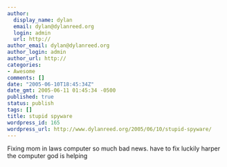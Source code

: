 ```yaml
---
author:
  display_name: dylan
  email: dylan@dylanreed.org
  login: admin
  url: http://
author_email: dylan@dylanreed.org
author_login: admin
author_url: http://
categories:
- Awesome
comments: []
date: "2005-06-10T18:45:34Z"
date_gmt: 2005-06-11 01:45:34 -0500
published: true
status: publish
tags: []
title: stupid spyware
wordpress_id: 165
wordpress_url: http://www.dylanreed.org/2005/06/10/stupid-spyware/
---
```


Fixing mom in laws computer so much bad news. have to fix luckily harper the computer god is helping

